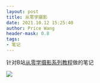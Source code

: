 ```yaml
---
layout: post
title: 从零学摄影
date: 2021.10.12 15:25:40
author: Price Wang
header-mask: 0.8
tags:
- 笔记
---
```


针对B站[从零学摄影系列教程](https://space.bilibili.com/110683415/favlist?fid=2809&ftype=collect&ctype=21)做的笔记

<img class="post_img" src="{{ site.baseurl }}/img/post/{{ page.title }}/{{ page.title }}.png">

